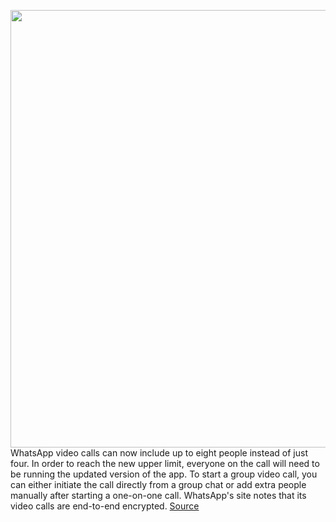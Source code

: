 <img src='https://cdn.vox-cdn.com/thumbor/NW2jxZvvJyN0tLKjnsnvoIgbgVc=/0x0:2040x1360/1200x800/filters:focal(857x517:1183x843)/cdn.vox-cdn.com/uploads/chorus_image/image/66719397/akrales_180215_2310_0008.0.jpg' width='700px' /><br/>
WhatsApp video calls can now include up to eight people instead of just four. In order to reach the new upper limit, everyone on the call will need to be running the updated version of the app. To start a group video call, you can either initiate the call directly from a group chat or add extra people manually after starting a one-on-one call. WhatsApp's site notes that its video calls are end-to-end encrypted.
<a href='https://www.theverge.com/2020/4/28/21239549/whatsapp-eight-person-video-calls-encryption'> Source <a/>